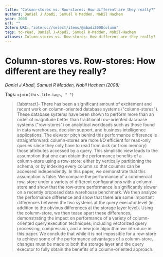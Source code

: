 ```yaml
---
title: "Column-stores vs. Row-stores: How different are they really?"
authors: Daniel J Abadi, Samuel R Madden, Nabil Hachem
year: 2008
url: ""
Zotero URI: "zotero://select/items/@abadi2008column"
tags: to-read, Daniel J-Abadi, Samuel R-Madden, Nabil-Hachem
aliases: Column-stores vs. Row-stores: How different are they really?
---
```


# Column-stores vs. Row-stores: How different are they really?  
_Daniel J Abadi, Samuel R Madden, Nabil Hachem (2008)_

Tags: `=join(this.file.tags, " ")`

> [!abstract]-
> There has been a significant amount of excitement and recent work on column-oriented database systems ("column-stores"). These database systems have been shown to perform more than an order of magnitude better than traditional row-oriented database systems ("row-stores") on analytical workloads such as those found in data warehouses, decision support, and business intelligence applications. The elevator pitch behind this performance difference is straightforward: column-stores are more I/O efficient for read-only queries since they only have to read from disk (or from memory) those attributes accessed by a query. This simplistic view leads to the assumption that one can obtain the performance benefits of a column-store using a row-store: either by vertically partitioning the schema, or by indexing every column so that columns can be accessed independently. In this paper, we demonstrate that this assumption is false. We compare the performance of a commercial row-store under a variety of different configurations with a column-store and show that the row-store performance is significantly slower on a recently proposed data warehouse benchmark. We then analyze the performance difference and show that there are some important differences between the two systems at the query executor level (in addition to the obvious differences at the storage layer level). Using the column-store, we then tease apart these differences, demonstrating the impact on performance of a variety of column-oriented query execution techniques, including vectorized query processing, compression, and a new join algorithm we introduce in this paper. We conclude that while it is not impossible for a row-store to achieve some of the performance advantages of a column-store, changes must be made to both the storage layer and the query executor to fully obtain the benefits of a column-oriented approach.


